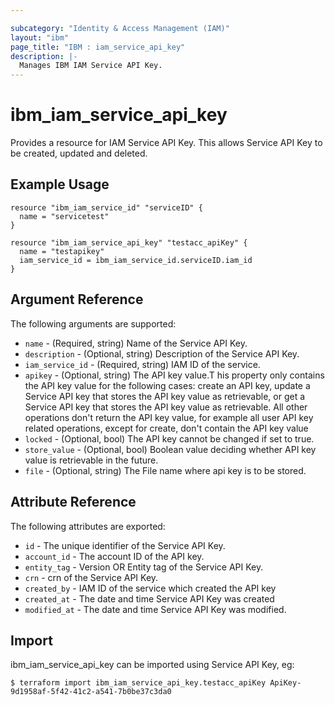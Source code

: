 ```yaml
---

subcategory: "Identity & Access Management (IAM)"
layout: "ibm"
page_title: "IBM : iam_service_api_key"
description: |-
  Manages IBM IAM Service API Key.
---
```


# ibm\_iam_service_api_key

Provides a resource for IAM Service API Key. This allows Service API Key to be created, updated and deleted.

## Example Usage

```hcl
resource "ibm_iam_service_id" "serviceID" {
  name = "servicetest"
}

resource "ibm_iam_service_api_key" "testacc_apiKey" {
  name = "testapikey"
  iam_service_id = ibm_iam_service_id.serviceID.iam_id
}
```

## Argument Reference

The following arguments are supported:

* `name` - (Required, string) Name of the Service API Key.
* `description` - (Optional, string) Description of the Service API Key.
* `iam_service_id` - (Required, string) IAM ID of the service.
* `apikey` - (Optional, string) The API key value.T his property only contains the API key value for the following cases: create an API key, update a Service API key that stores the API key value as retrievable, or get a Service API key that stores the API key value as retrievable. All other operations don't return the API key value, for example all user API key related operations, except for create, don't contain the API key value 
* `locked` - (Optional, bool) The API key cannot be changed if set to true.
* `store_value` - (Optional, bool) Boolean value deciding whether API key value is retrievable in the future.
* `file` - (Optional, string) The File name where api key is to be stored.

## Attribute Reference

The following attributes are exported:

* `id` - The unique identifier of the Service API Key.
* `account_id` - The account ID of the API key.
* `entity_tag` - Version OR Entity tag of the Service API Key.
* `crn` - crn of the Service API Key.
* `created_by` - IAM ID of the service which created the API key
* `created_at` - The date and time Service API Key was created
* `modified_at` - The date and time Service API Key was modified.

## Import

ibm_iam_service_api_key can be imported using Service API Key, eg:

```
$ terraform import ibm_iam_service_api_key.testacc_apiKey ApiKey-9d1958af-5f42-41c2-a541-7b0be37c3da0
```